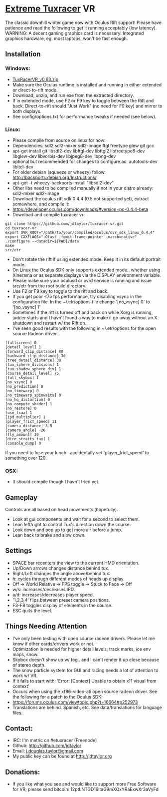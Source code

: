 # [Extreme Tuxracer](http://sourceforge.net/projects/extremetuxracer/) VR 

The classic downhill winter game now with Oculus Rift support!  Please have patience and read the following to get it running acceptably (low latency).  WARNING: A decent gaming graphics card is necessary!  Integrated graphics hardware, eg. most laptops, won't be fast enough.

## Installation

### Windows:
* [TuxRacerVR_v0.63.zip](https://github.com/jdtaylor/tuxracer-vr/releases/download/v0.63/TuxRacerVR_v0.63.zip)
* Make sure the Oculus runtime is installed and running in either extended or direct-to-rift mode.
* Download, unzip, and run exe from the extracted directory.
* If in extended mode, use F2 or F9 key to toggle between the Rift and back.  Direct-to-rift should "Just Work" (no need for F9 key) and mirror to both displays.
* See config/options.txt for performance tweaks if needed (see below).

### Linux:
* Please compile from source on linux for now:
* Dependencies: sdl2 sdl2-mixer sdl2-image ftgl freetype glew git gcc
 * apt-get install git libsdl2-dev libftgl-dev libftgl2 libfreetype6-dev libglew-dev libvorbis-dev libjpeg8-dev libpng-dev
 * optional but recommended for changes to configure.ac: autotools-dev libltdl-dev
 * For older debian (squeeze or wheezy) follow: http://backports.debian.org/Instructions/
  * apt-get -t wheezy-backports install "libsdl2-dev"
  * Other libs need to be compiled manually if not in your distro already: sdl2-mixer sdl2-image
* Download the oculus rift sdk 0.4.4 (0.5 not supported yet), extract somewhere, and compile it:
 * https://developer.oculus.com/downloads/#version=pc-0.4.4-beta
* Download and compile tuxracer vr:

 ```
git clone https://github.com/jdtaylor/tuxracer-vr.git
cd tuxracer-vr
export OVR_ROOT="/path/to/your/compiled/oculus/ovr_sdk_linux_0.4.4"
export CXXFLAGS="-Ofast -fomit-frame-pointer -march=native" 
./configure --datadir=${PWD}/data
make 
src/etr
 ```

* Don't rotate the rift if using extended mode. Keep it in its default portrait mode.
* On Linux the Oculus SDK only supports extended mode.. whether using Xinerama or as separate displays via the DISPLAY environment variable.
* Please make sure your oculusd or ovrd service is running and issue src/etr from the root build directory.
* Use F2 or F9 key to toggle to the rift and back.
* If you get poor <75 fps performance, try disabling vsync in the configuration file.  In the ~/.etr/options file change '[no_vsync] 0' to '[no_vsync] 1'
* Sometimes if the rift is turned off and back on while Xorg is running, judder starts and I havn't found a way to make it go away without an X shutdown and restart w/ the Rift on.
* I've seen good results with the following in ~/.etr/options for the open source Radeon driver.

```
[fullscreen] 0
[detail_level] 1
[forward_clip_distance] 80
[backward_clip_distance] 30
[tree_detail_distance] 30
[tux_sphere_divisions] 1
[tux_shadow_sphere_div] 1
[course_detail_level] 75
[full_skybox] 1
[no_vsync] 0
[no_prediction] 0
[no_timewarp] 0
[no_timewarp_spinwaits] 0
[no_hq_distortion] 0
[no_compute_shader] 1
[no_restore] 0
[use_fxaa] 1
[ipd_multiplier] 1
[player_frict_speed] 11
[camera_distance] 3.5
[camera_angle] -26
[fly_amount] 30
[dire_straits_tux] 1
[console_dump] 0
```

If you need to lose your lunch.. accidentally set 'player_frict_speed' to something over 120.


### OSX:
* It should compile though I havn't tried yet. 

## Gameplay
Controls are all based on head movements (hopefully).
* Look at gui components and wait for a second to select them.
* Lean left/right to control Tux's direction down the course.
* Look down and pop up to get more air before a jump.
* Lean back to brake and slow down.

## Settings
* SPACE bar recenters the view to the current HMD orientation.
* Up/Down arrows changes distance behind tux.
* Right/Left changes the angle above/behind tux.
* h: cycles through different modes of heads up display. 
 * Off -> World Relative -> FPS toggle -> Stuck to Face -> Off
* w/s: increases/decreases IPD.
* a/d: increases/decreases player speed.
* '1,2,3,4' flips between preset camera positions.
* F3-F8 toggles display of elements in the course.
* ESC quits the level.

## Things Needing Attention
* I've only been testing with open source radeon drivers.  Please let me know if other cards/drivers work or not.
* Optimization is needed for higher detail levels, track marks, ice env maps, snow.
* Skybox doesn't show up w/ fog.. and I can't render it up close because of stereo depth.
* The snow particle system for GUI and racing needs a lot of attention to work w/ VR.
* If it fails to start with: 'Error: [Context] Unable to obtain x11 visual from context'
 * Occurs when using the xf86-video-ati open source radeon driver. See the following for a patch to the Oculus SDK:
 * https://forums.oculus.com/viewtopic.php?t=16664#p252973
* Translations are behind.  Spanish, etc.  See data/translations for language files.

## Contact:
* IRC: I'm metric on #etuxracer (Freenode)
* Github: http://github.com/jdtaylor
* Email: j.douglas.taylor@gmail.com
* My public key can be found at http://jdtaylor.org

## Donations:
* If you like what you see and would like to support more Free Software for VR; please send bitcoin: 12ptLNTGD16itaG9mXQxYRaExwXr3aVyFd

